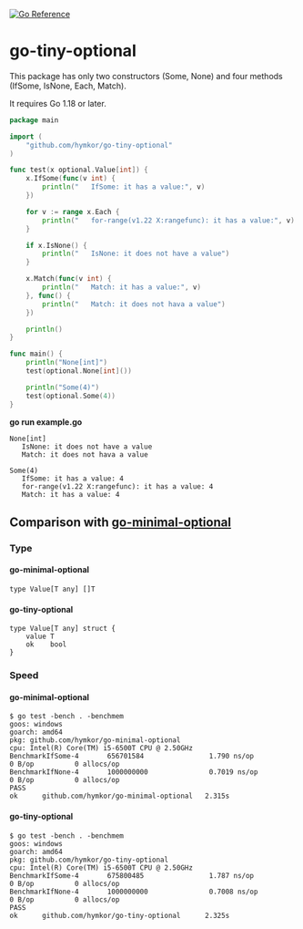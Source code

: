 [![Go Reference](https://pkg.go.dev/badge/github.com/hymkor/go-tiny-optional.svg)](https://pkg.go.dev/github.com/hymkor/go-tiny-optional)

go-tiny-optional
===================

This package has only two constructors (Some, None) and four methods (IfSome, IsNone, Each, Match).

It requires Go 1.18 or later.

```example.go
package main

import (
    "github.com/hymkor/go-tiny-optional"
)

func test(x optional.Value[int]) {
    x.IfSome(func(v int) {
        println("   IfSome: it has a value:", v)
    })

    for v := range x.Each {
        println("   for-range(v1.22 X:rangefunc): it has a value:", v)
    }

    if x.IsNone() {
        println("   IsNone: it does not have a value")
    }

    x.Match(func(v int) {
        println("   Match: it has a value:", v)
    }, func() {
        println("   Match: it does not hava a value")
    })

    println()
}

func main() {
    println("None[int]")
    test(optional.None[int]())

    println("Some(4)")
    test(optional.Some(4))
}
```

**go run example.go**

```env GOEXPERIMENT=rangefunc go run example.go|
None[int]
   IsNone: it does not have a value
   Match: it does not hava a value

Some(4)
   IfSome: it has a value: 4
   for-range(v1.22 X:rangefunc): it has a value: 4
   Match: it has a value: 4

```

Comparison with [go-minimal-optional]
-------------------------------------

### Type

#### go-minimal-optional

```
type Value[T any] []T
```

#### go-tiny-optional

```
type Value[T any] struct {
    value T
    ok    bool
}
```

### Speed

#### go-minimal-optional

```
$ go test -bench . -benchmem
goos: windows
goarch: amd64
pkg: github.com/hymkor/go-minimal-optional
cpu: Intel(R) Core(TM) i5-6500T CPU @ 2.50GHz
BenchmarkIfSome-4       656701584                1.790 ns/op           0 B/op          0 allocs/op
BenchmarkIfNone-4       1000000000               0.7019 ns/op          0 B/op          0 allocs/op
PASS
ok      github.com/hymkor/go-minimal-optional   2.315s
```

#### go-tiny-optional

```
$ go test -bench . -benchmem
goos: windows
goarch: amd64
pkg: github.com/hymkor/go-tiny-optional
cpu: Intel(R) Core(TM) i5-6500T CPU @ 2.50GHz
BenchmarkIfSome-4       675800485                1.787 ns/op           0 B/op          0 allocs/op
BenchmarkIfNone-4       1000000000               0.7008 ns/op          0 B/op          0 allocs/op
PASS
ok      github.com/hymkor/go-tiny-optional      2.325s
```

[go-minimal-optional]: https://github.com/hymkor/go-minimal-optional
